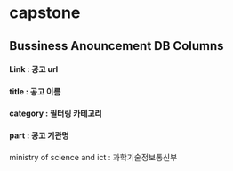 # capstone

## Bussiness Anouncement DB Columns 
#### Link : 공고 url
#### title : 공고 이름
#### category : 필터링 카테고리
#### part : 공고 기관명
ministry of science and ict : 과학기술정보통신부
